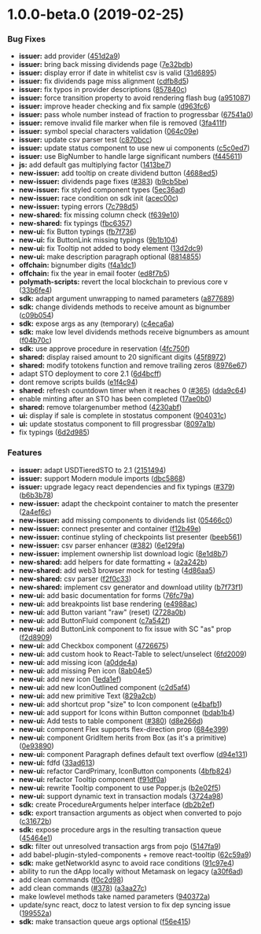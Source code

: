 <a name="1.0.0-beta.0"></a>

# 1.0.0-beta.0 (2019-02-25)

### Bug Fixes

- **issuer:** add provider ([451d2a9](https://github.com/PolymathNetwork/polymath-apps/commit/451d2a9))
- **issuer:** bring back missing dividends page ([7e32bdb](https://github.com/PolymathNetwork/polymath-apps/commit/7e32bdb))
- **issuer:** display error if date in whitelist csv is valid ([31d6895](https://github.com/PolymathNetwork/polymath-apps/commit/31d6895))
- **issuer:** fix dividends page miss alignment ([cdfb8d5](https://github.com/PolymathNetwork/polymath-apps/commit/cdfb8d5))
- **issuer:** fix typos in provider descriptions ([857840c](https://github.com/PolymathNetwork/polymath-apps/commit/857840c))
- **issuer:** force transition property to avoid rendering flash bug ([a951087](https://github.com/PolymathNetwork/polymath-apps/commit/a951087))
- **issuer:** improve header checking and fix sample ([d963fc6](https://github.com/PolymathNetwork/polymath-apps/commit/d963fc6))
- **issuer:** pass whole number instead of fraction to progressbar ([67541a0](https://github.com/PolymathNetwork/polymath-apps/commit/67541a0))
- **issuer:** remove invalid file marker when file is removed ([3fa411f](https://github.com/PolymathNetwork/polymath-apps/commit/3fa411f))
- **issuer:** symbol special characters validation ([064c09e](https://github.com/PolymathNetwork/polymath-apps/commit/064c09e))
- **issuer:** update csv parser test ([c870bcc](https://github.com/PolymathNetwork/polymath-apps/commit/c870bcc))
- **issuer:** update status component to use new ui components ([c5c0ed7](https://github.com/PolymathNetwork/polymath-apps/commit/c5c0ed7))
- **issuer:** use BigNumber to handle large significant numbers ([f445611](https://github.com/PolymathNetwork/polymath-apps/commit/f445611))
- **js:** add default gas multiplying factor ([1413be7](https://github.com/PolymathNetwork/polymath-apps/commit/1413be7))
- **new-issuer:** add tooltip on create dividend button ([4688ed5](https://github.com/PolymathNetwork/polymath-apps/commit/4688ed5))
- **new-issuer:** dividends page fixes ([#383](https://github.com/PolymathNetwork/polymath-apps/issues/383)) ([b9cb5be](https://github.com/PolymathNetwork/polymath-apps/commit/b9cb5be))
- **new-issuer:** fix styled component types ([5ec36ad](https://github.com/PolymathNetwork/polymath-apps/commit/5ec36ad))
- **new-issuer:** race condition on sdk init ([acec00c](https://github.com/PolymathNetwork/polymath-apps/commit/acec00c))
- **new-issuer:** typing errors ([7c798d5](https://github.com/PolymathNetwork/polymath-apps/commit/7c798d5))
- **new-shared:** fix missing column check ([f639e10](https://github.com/PolymathNetwork/polymath-apps/commit/f639e10))
- **new-shared:** fix typings ([fbc6357](https://github.com/PolymathNetwork/polymath-apps/commit/fbc6357))
- **new-ui:** fix Button typings ([fb7f736](https://github.com/PolymathNetwork/polymath-apps/commit/fb7f736))
- **new-ui:** fix ButtonLink missing typings ([9b1b104](https://github.com/PolymathNetwork/polymath-apps/commit/9b1b104))
- **new-ui:** fix Tooltip not added to body element ([13d2dc9](https://github.com/PolymathNetwork/polymath-apps/commit/13d2dc9))
- **new-ui:** make description paragraph optional ([8814855](https://github.com/PolymathNetwork/polymath-apps/commit/8814855))
- **offchain:** bignumber digits ([f4a1dc1](https://github.com/PolymathNetwork/polymath-apps/commit/f4a1dc1))
- **offchain:** fix the year in email footer ([ed8f7b5](https://github.com/PolymathNetwork/polymath-apps/commit/ed8f7b5))
- **polymath-scripts:** revert the local blockchain to previous core v ([33b6fe4](https://github.com/PolymathNetwork/polymath-apps/commit/33b6fe4))
- **sdk:** adapt argument unwrapping to named parameters ([a877689](https://github.com/PolymathNetwork/polymath-apps/commit/a877689))
- **sdk:** change dividends methods to receive amount as bignumber ([c09b054](https://github.com/PolymathNetwork/polymath-apps/commit/c09b054))
- **sdk:** expose args as any (temporary) ([c4eca6a](https://github.com/PolymathNetwork/polymath-apps/commit/c4eca6a))
- **sdk:** make low level dividends methods receive bignumbers as amount ([f04b70c](https://github.com/PolymathNetwork/polymath-apps/commit/f04b70c))
- **sdk:** use approve procedure in reservation ([4fc750f](https://github.com/PolymathNetwork/polymath-apps/commit/4fc750f))
- **shared:** display raised amount to 20 significant digits ([45f8972](https://github.com/PolymathNetwork/polymath-apps/commit/45f8972))
- **shared:** modify totokens function and remove trailing zeros ([8976e67](https://github.com/PolymathNetwork/polymath-apps/commit/8976e67))
- adapt STO deployment to core 2.1 ([6d4bcff](https://github.com/PolymathNetwork/polymath-apps/commit/6d4bcff))
- dont remove scripts builds ([e1f4c94](https://github.com/PolymathNetwork/polymath-apps/commit/e1f4c94))
- **shared:** refresh countdown timer when it reaches 0 ([#365](https://github.com/PolymathNetwork/polymath-apps/issues/365)) ([dda9c64](https://github.com/PolymathNetwork/polymath-apps/commit/dda9c64))
- enable minting after an STO has been completed ([17ae0b0](https://github.com/PolymathNetwork/polymath-apps/commit/17ae0b0))
- **shared:** remove tolargenumber method ([4230abf](https://github.com/PolymathNetwork/polymath-apps/commit/4230abf))
- **ui:** display if sale is complete in stostatus component ([904031c](https://github.com/PolymathNetwork/polymath-apps/commit/904031c))
- **ui:** update stostatus component to fill progressbar ([8097a1b](https://github.com/PolymathNetwork/polymath-apps/commit/8097a1b))
- fix typings ([6d2d985](https://github.com/PolymathNetwork/polymath-apps/commit/6d2d985))

### Features

- **issuer:** adapt USDTieredSTO to 2.1 ([2151494](https://github.com/PolymathNetwork/polymath-apps/commit/2151494))
- **issuer:** support Modern module imports ([dbc5868](https://github.com/PolymathNetwork/polymath-apps/commit/dbc5868))
- **issuer:** upgrade legacy react dependencies and fix typings ([#379](https://github.com/PolymathNetwork/polymath-apps/issues/379)) ([b6b3b78](https://github.com/PolymathNetwork/polymath-apps/commit/b6b3b78))
- **new-issuer:** adapt the checkpoint container to match the presenter ([2a4ef6c](https://github.com/PolymathNetwork/polymath-apps/commit/2a4ef6c))
- **new-issuer:** add missing components to dividends list ([05466c0](https://github.com/PolymathNetwork/polymath-apps/commit/05466c0))
- **new-issuer:** connect presenter and container ([f12b49e](https://github.com/PolymathNetwork/polymath-apps/commit/f12b49e))
- **new-issuer:** continue styling of checkpoints list presenter ([beeb561](https://github.com/PolymathNetwork/polymath-apps/commit/beeb561))
- **new-issuer:** csv parser enhancer ([#382](https://github.com/PolymathNetwork/polymath-apps/issues/382)) ([6e129fa](https://github.com/PolymathNetwork/polymath-apps/commit/6e129fa))
- **new-issuer:** implement ownership list download logic ([8e1d8b7](https://github.com/PolymathNetwork/polymath-apps/commit/8e1d8b7))
- **new-shared:** add helpers for date formatting + ([a2a242b](https://github.com/PolymathNetwork/polymath-apps/commit/a2a242b))
- **new-shared:** add web3 browser mock for testing ([4d86aa5](https://github.com/PolymathNetwork/polymath-apps/commit/4d86aa5))
- **new-shared:** csv parser ([f2f0c33](https://github.com/PolymathNetwork/polymath-apps/commit/f2f0c33))
- **new-shared:** implement csv generator and download utility ([b7f73f1](https://github.com/PolymathNetwork/polymath-apps/commit/b7f73f1))
- **new-ui:** add basic documentation for forms ([76fc79a](https://github.com/PolymathNetwork/polymath-apps/commit/76fc79a))
- **new-ui:** add breakpoints list base rendering ([e4988ac](https://github.com/PolymathNetwork/polymath-apps/commit/e4988ac))
- **new-ui:** add Button variant "raw" (reset) ([2728a0b](https://github.com/PolymathNetwork/polymath-apps/commit/2728a0b))
- **new-ui:** add ButtonFluid component ([c7a542f](https://github.com/PolymathNetwork/polymath-apps/commit/c7a542f))
- **new-ui:** add ButtonLink component to fix issue with SC "as" prop ([f2d8909](https://github.com/PolymathNetwork/polymath-apps/commit/f2d8909))
- **new-ui:** add Checkbox component ([4726675](https://github.com/PolymathNetwork/polymath-apps/commit/4726675))
- **new-ui:** add custom hook to React-Table to select/unselect ([6fd2009](https://github.com/PolymathNetwork/polymath-apps/commit/6fd2009))
- **new-ui:** add missing icon ([a0dde4a](https://github.com/PolymathNetwork/polymath-apps/commit/a0dde4a))
- **new-ui:** add missing Pen icon ([8ab04e5](https://github.com/PolymathNetwork/polymath-apps/commit/8ab04e5))
- **new-ui:** add new icon ([1eda1ef](https://github.com/PolymathNetwork/polymath-apps/commit/1eda1ef))
- **new-ui:** add new IconOutlined component ([c2d5af4](https://github.com/PolymathNetwork/polymath-apps/commit/c2d5af4))
- **new-ui:** add new primitive Text ([829a2cb](https://github.com/PolymathNetwork/polymath-apps/commit/829a2cb))
- **new-ui:** add shortcut prop "size" to Icon component ([e4bafb1](https://github.com/PolymathNetwork/polymath-apps/commit/e4bafb1))
- **new-ui:** add support for Icons within Button componnet ([bdab1b4](https://github.com/PolymathNetwork/polymath-apps/commit/bdab1b4))
- **new-ui:** Add tests to table component ([#380](https://github.com/PolymathNetwork/polymath-apps/issues/380)) ([d8e266d](https://github.com/PolymathNetwork/polymath-apps/commit/d8e266d))
- **new-ui:** component Flex supports flex-direction prop ([684e399](https://github.com/PolymathNetwork/polymath-apps/commit/684e399))
- **new-ui:** component GridItem herits from Box (as it's a primitive) ([0e93890](https://github.com/PolymathNetwork/polymath-apps/commit/0e93890))
- **new-ui:** component Paragraph defines default text overflow ([d94e131](https://github.com/PolymathNetwork/polymath-apps/commit/d94e131))
- **new-ui:** fdfd ([33ad613](https://github.com/PolymathNetwork/polymath-apps/commit/33ad613))
- **new-ui:** refactor CardPrimary, IconButton components ([4bfb824](https://github.com/PolymathNetwork/polymath-apps/commit/4bfb824))
- **new-ui:** refactor Tooltip component ([f91df0a](https://github.com/PolymathNetwork/polymath-apps/commit/f91df0a))
- **new-ui:** rewrite Tooltip component to use Popper.js ([b2e02f5](https://github.com/PolymathNetwork/polymath-apps/commit/b2e02f5))
- **new-ui:** support dynamic text in transaction modals ([3724a98](https://github.com/PolymathNetwork/polymath-apps/commit/3724a98))
- **sdk:** create ProcedureArguments helper interface ([db2b2ef](https://github.com/PolymathNetwork/polymath-apps/commit/db2b2ef))
- **sdk:** export transaction arguments as object when converted to pojo ([c31672b](https://github.com/PolymathNetwork/polymath-apps/commit/c31672b))
- **sdk:** expose procedure args in the resulting transaction queue ([45464e1](https://github.com/PolymathNetwork/polymath-apps/commit/45464e1))
- **sdk:** filter out unresolved transaction args from pojo ([5147fa9](https://github.com/PolymathNetwork/polymath-apps/commit/5147fa9))
- add babel-plugin-styled-components + remove react-tooltip ([62c59a9](https://github.com/PolymathNetwork/polymath-apps/commit/62c59a9))
- **sdk:** make getNetworkId async to avoid race conditions ([91c97e4](https://github.com/PolymathNetwork/polymath-apps/commit/91c97e4))
- ability to run the dApp locally without Metamask on legacy ([a30f6ad](https://github.com/PolymathNetwork/polymath-apps/commit/a30f6ad))
- add clean commands ([f0c2d98](https://github.com/PolymathNetwork/polymath-apps/commit/f0c2d98))
- add clean commands ([#378](https://github.com/PolymathNetwork/polymath-apps/issues/378)) ([a3aa27c](https://github.com/PolymathNetwork/polymath-apps/commit/a3aa27c))
- make lowlevel methods take named parameters ([940372a](https://github.com/PolymathNetwork/polymath-apps/commit/940372a))
- update/sync react, docz to latest version to fix dep syncing issue ([199552a](https://github.com/PolymathNetwork/polymath-apps/commit/199552a))
- **sdk:** make transaction queue args optional ([f56e415](https://github.com/PolymathNetwork/polymath-apps/commit/f56e415))
